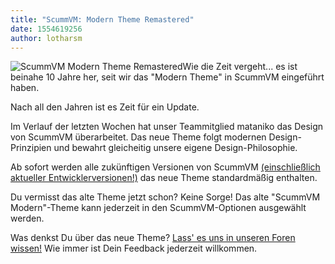 ```yaml
---
title: "ScummVM: Modern Theme Remastered"
date: 1554619256
author: lotharsm
---
```


![ScummVM Modern Theme Remastered](/data/news/20190413.png)Wie die Zeit vergeht... es ist beinahe 10 Jahre her, seit wir das "Modern Theme" in ScummVM eingeführt haben.

Nach all den Jahren ist es Zeit für ein Update.

Im Verlauf der letzten Wochen hat unser Teammitglied mataniko das Design von ScummVM überarbeitet. Das neue Theme folgt modernen Design-Prinzipien und bewahrt gleicheitig unsere eigene Design-Philosophie.

Ab sofort werden alle zukünftigen Versionen von ScummVM [(einschließlich aktueller Entwicklerversionen!)](https://buildbot.scummvm.org/builds.html) das neue Theme standardmäßig enthalten.

Du vermisst das alte Theme jetzt schon? Keine Sorge! Das alte "ScummVM Modern"-Theme kann jederzeit in den ScummVM-Optionen ausgewählt werden.

Was denkst Du über das neue Theme? [Lass' es uns in unseren Foren wissen!](https://forums.scummvm.org/viewtopic.php?f=1&amp;t=14850&amp;p=87219) Wie immer ist Dein Feedback jederzeit willkommen.
